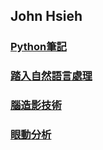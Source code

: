 
## John Hsieh


### [Python筆記](journey.html)

### [踏入自然語言處理](https://evilslive.github.io/NLP)



### [腦造影技術]()

### [眼動分析]()
